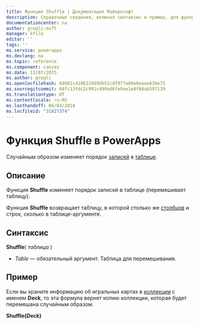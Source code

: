 ```yaml
---
title: Функция Shuffle | Документация Майкрософт
description: Справочные сведения, включая синтаксис и пример, для функции Shuffle в PowerApps
documentationcenter: na
author: gregli-msft
manager: kfile
editor: ''
tags: ''
ms.service: powerapps
ms.devlang: na
ms.topic: reference
ms.component: canvas
ms.date: 11/07/2015
ms.author: gregli
ms.openlocfilehash: 6d981c410b22dd9db52cdf077a00e6eaae83be75
ms.sourcegitcommit: 68fc13fdc2c991c499ad6fe9ae1e0f8dab597139
ms.translationtype: HT
ms.contentlocale: ru-RU
ms.lasthandoff: 06/04/2018
ms.locfileid: "31827374"
---
```

# <a name="shuffle-function-in-powerapps"></a>Функция Shuffle в PowerApps
Случайным образом изменяет порядок [записей](../working-with-tables.md#records) в [таблице](../working-with-tables.md).

## <a name="description"></a>Описание
Функция **Shuffle** изменяет порядок записей в таблице (перемешивает таблицу).

Функция **Shuffle** возвращает таблицу, в которой столько же [столбцов](../working-with-tables.md#columns) и строк, сколько в таблице-аргументе.

## <a name="syntax"></a>Синтаксис
**Shuffle**( *таблица* )

* *Table* — обязательный аргумент.  Таблица для перемешивания.

## <a name="example"></a>Пример
Если вы храните информацию об игральных картах в [коллекции](../working-with-data-sources.md#collections) с именем **Deck**, то эта формула вернет копию коллекции, которая будет перемешана случайным образом.

**Shuffle(Deck)**

